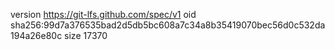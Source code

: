 version https://git-lfs.github.com/spec/v1
oid sha256:99d7a376535bad2d5db5bc608a7c34a8b35419070bec56d0c532da194a26e80c
size 17370
